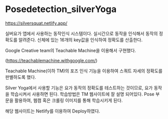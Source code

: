 # Posedetection_silverYoga
https://silversquat.netlify.app/

실버요가 앱에서 사용하는 동작인식 시스템이다.
실시간으로 동작을 인식해서 동작의 정확도를 알려준다.
신체에 있는 16개의 key값을 인식하여 정확도를 산출한다.


Google Creative team의 Teachable Machine을 이용해서 구현했다.

(https://teachablemachine.withgoogle.com/)


Teachable Machine(이하 TM)의 포즈 인식 기능을 이용하여 스쿼트 자세의 정확도를 판별하도록 했다.

Silver Yoga에서 사용할 기능은 요가 동작의 정확도를 테스트하는 것이므로, 요가 동작을 학습시켜서 사용하면 된다.
학습방법은 TM 웹사이트에 잘 설명 되어있다. Pose 부문을 활용하여, 웹캠 혹은 크롤링 이미지를 통해 학습시키게 된다.

해당 웹사이트는 Netlify를 이용하여 Deploy하였다.

